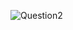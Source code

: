 ![Question2](https://user-images.githubusercontent.com/91210285/138584779-651c6bf0-e1b9-4c5b-a4ff-5ce54ccac360.png)
